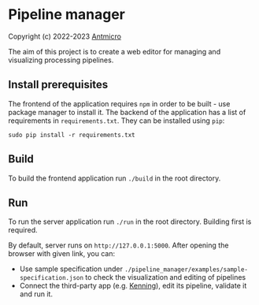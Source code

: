 # Pipeline manager

Copyright (c) 2022-2023 [Antmicro](https://www.antmicro.com>)

The aim of this project is to create a web editor for managing and visualizing processing pipelines.

## Install prerequisites

The frontend of the application requires `npm` in order to be built - use package manager to install it.
The backend of the application has a list of requirements in `requirements.txt`.
They can be installed using `pip`:

```
sudo pip install -r requirements.txt
```

## Build

To build the frontend application run `./build` in the root directory.

## Run

To run the server application run `./run` in the root directory.
Building first is required.

By default, server runs on `http://127.0.0.1:5000`.
After opening the browser with given link, you can:

* Use sample specification under `./pipeline_manager/examples/sample-specification.json` to check the visualization and editing of pipelines
* Connect the third-party app (e.g. [Kenning](https://github.com/antmicro/kenning)), edit its pipeline, validate it and run it.
